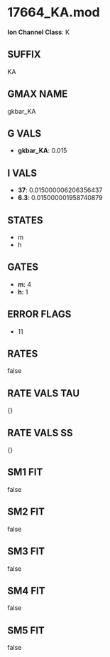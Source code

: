 # 17664_KA.mod

**Ion Channel Class**: K

## SUFFIX

KA

## GMAX NAME

gkbar_KA

## G VALS

- **gkbar_KA**: 0.015

## I VALS

- **37**: 0.015000006206356437
- **6.3**: 0.015000001958740879

## STATES

- m
- h

## GATES

- **m**: 4
- **h**: 1

## ERROR FLAGS

- 11

## RATES

false

## RATE VALS TAU

{}

## RATE VALS SS

{}

## SM1 FIT

false

## SM2 FIT

false

## SM3 FIT

false

## SM4 FIT

false

## SM5 FIT

false
